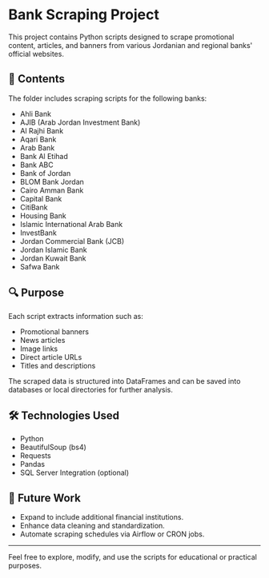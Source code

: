 # Bank Scraping Project

This project contains Python scripts designed to scrape promotional content, articles, and banners from various Jordanian and regional banks' official websites.

## 📂 Contents
The folder includes scraping scripts for the following banks:

- Ahli Bank
- AJIB (Arab Jordan Investment Bank)
- Al Rajhi Bank
- Aqari Bank
- Arab Bank
- Bank Al Etihad
- Bank ABC
- Bank of Jordan
- BLOM Bank Jordan
- Cairo Amman Bank
- Capital Bank
- CitiBank
- Housing Bank
- Islamic International Arab Bank
- InvestBank
- Jordan Commercial Bank (JCB)
- Jordan Islamic Bank
- Jordan Kuwait Bank
- Safwa Bank

## 🔍 Purpose
Each script extracts information such as:
- Promotional banners
- News articles
- Image links
- Direct article URLs
- Titles and descriptions

The scraped data is structured into DataFrames and can be saved into databases or local directories for further analysis.

## 🛠️ Technologies Used
- Python
- BeautifulSoup (bs4)
- Requests
- Pandas
- SQL Server Integration (optional)

## 🚀 Future Work
- Expand to include additional financial institutions.
- Enhance data cleaning and standardization.
- Automate scraping schedules via Airflow or CRON jobs.

---

Feel free to explore, modify, and use the scripts for educational or practical purposes.

